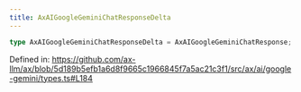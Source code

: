 ```yaml
---
title: AxAIGoogleGeminiChatResponseDelta
---
```


```ts
type AxAIGoogleGeminiChatResponseDelta = AxAIGoogleGeminiChatResponse;
```

Defined in: https://github.com/ax-llm/ax/blob/5d189b5efb1a6d8f9665c1966845f7a5ac21c3f1/src/ax/ai/google-gemini/types.ts#L184
